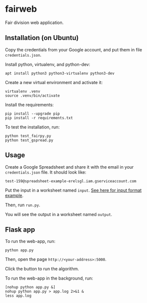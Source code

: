 # fairweb
Fair division web application.

## Installation (on Ubuntu)

Copy the credentials from your Google account, and put them in file `credentials.json`.

Install python, virtualenv, and python-dev:

    apt install python3 python3-virtualenv python3-dev

Create a new virtual environment and activate it:

    virtualenv .venv
    source .venv/bin/activate

Install the requirements:

    pip install --upgrade pip
    pip install -r requirements.txt

To test the installation, run:

    python test_fairpy.py
    python test_gspread.py

## Usage

Create a Google Spreadsheet and share it with the email in your `credentials.json` file. It should look like: 

    test-159@spreadsheet-example-erelsgl.iam.gserviceaccount.com

Put the input in a worksheet named `input`.
[See here for input format example](https://docs.google.com/spreadsheets/d/1tJPV-y-r1TAx5FqbrqecKPJMeKHTtIDeiYck8eLoGKY/edit#gid=0).

Then, run `run.py`.

You will see the output in a worksheet named `output`.

## Flask app

To run the web-app, run:

    python app.py

Then, open the page `http://<your-address>:5000`.

Click the button to run the algorithm.

To run the web-app in the background, run:

    [nohup python app.py &]
    nohup python app.py > app.log 2>&1 &
    less app.log

    

